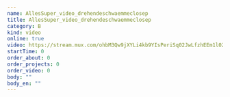 ```yaml
---
name: AllesSuper_video_drehendeschwaemmeclosep
title: AllesSuper_video_drehendeschwaemmeclosep
category: B
kind: video
online: true
video: https://stream.mux.com/ohbM3Qw9jXYLi4kb9YIsPeriSq02JwLfzhEEm1l02EwFA
startTime: 0
order_about: 0
order_projects: 0
order_video: 0
body: ""
body_en: ""
---
```

